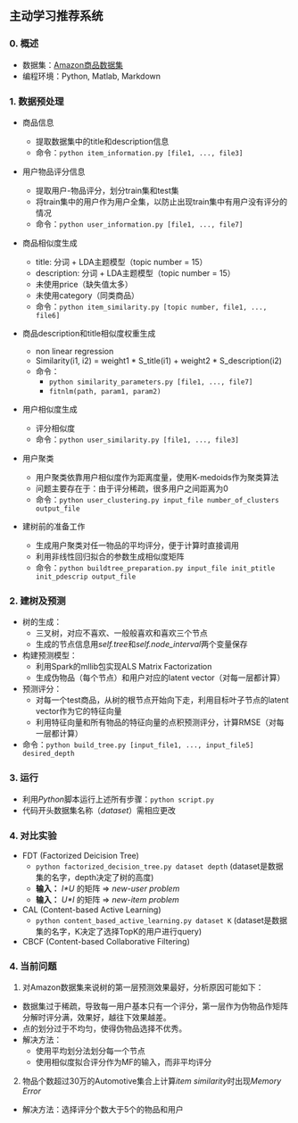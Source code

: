 ## 主动学习推荐系统

### 0. 概述

- 数据集：[Amazon商品数据集](http://jmcauley.ucsd.edu/data/amazon/)
- 编程环境：Python, Matlab, Markdown

### 1. 数据预处理

- 商品信息
  - 提取数据集中的title和description信息
  - 命令：`python item_information.py [file1, ..., file3]`

- 用户物品评分信息

  - 提取用户-物品评分，划分train集和test集
  - 将train集中的用户作为用户全集，以防止出现train集中有用户没有评分的情况
  - 命令：`python user_information.py [file1, ..., file7]`

- 商品相似度生成

  - title: 分词 + LDA主题模型（topic number = 15）
  - description: 分词 + LDA主题模型（topic number = 15）
  - 未使用price（缺失值太多）
  - 未使用category（同类商品）
  - 命令：`python item_similarity.py [topic number, file1, ..., file6]`

- 商品description和title相似度权重生成

  - non linear regression
  - Similarity(i1, i2) = weight1 * S_title(i1) + weight2 * S_description(i2)
  - 命令：
    - `python similarity_parameters.py [file1, ..., file7]`
    - `fitnlm(path, param1, param2)`

- 用户相似度生成

  - 评分相似度
  - 命令：`python user_similarity.py [file1, ..., file3]`

- 用户聚类

  - 用户聚类依靠用户相似度作为距离度量，使用K-medoids作为聚类算法
  - 问题主要存在于：由于评分稀疏，很多用户之间距离为0
  - 命令：`python user_clustering.py input_file number_of_clusters output_file`

- 建树前的准备工作

  - 生成用户聚类对任一物品的平均评分，便于计算时直接调用
  - 利用非线性回归拟合的参数生成相似度矩阵
  - 命令：`python buildtree_preparation.py input_file init_ptitle init_pdescrip output_file`

### 2. 建树及预测

- 树的生成：
  - 三叉树，对应不喜欢、一般般喜欢和喜欢三个节点
  - 生成的节点信息用*self.tree*和*self.node_interval*两个变量保存
- 构建预测模型：
  - 利用Spark的mllib包实现ALS Matrix Factorization
  - 生成伪物品（每个节点）和用户对应的latent vector（对每一层都计算）
- 预测评分：
  - 对每一个test商品，从树的根节点开始向下走，利用目标叶子节点的latent vector作为它的特征向量
  - 利用特征向量和所有物品的特征向量的点积预测评分，计算RMSE（对每一层都计算）
- 命令：`python build_tree.py [input_file1, ..., input_file5] desired_depth`

### 3. 运行

- 利用*Python*脚本运行上述所有步骤：`python script.py`
- 代码开头数据集名称（*dataset*）需相应更改

### 4. 对比实验

- FDT (Factorized Deicision Tree)
  - `python factorized_decision_tree.py dataset depth`  (dataset是数据集的名字，depth决定了树的高度)
  - **输入：** *I\*U* 的矩阵 => *new-user problem*
  - **输入：** *U\*I* 的矩阵 => *new-item problem*
- CAL (Content-based Active Learning)
	- `python content_based_active_learning.py dataset K`  (dataset是数据集的名字，K决定了选择TopK的用户进行query)
- CBCF (Content-based Collaborative Filtering)

### 4. 当前问题

1. 对Amazon数据集来说树的第一层预测效果最好，分析原因可能如下：

- 数据集过于稀疏，导致每一用户基本只有一个评分，第一层作为伪物品作矩阵分解时评分满，效果好，越往下效果越差。
- 点的划分过于不均匀，使得伪物品选择不优秀。
- 解决方法：
  - 使用平均划分法划分每一个节点
  - 使用相似度拟合评分作为MF的输入，而非平均评分

2. 物品个数超过30万的Automotive集合上计算*item similarity*时出现*Memory Error*

- 解决方法：选择评分个数大于5个的物品和用户